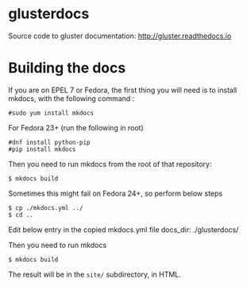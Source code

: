 # glusterdocs

Source code to gluster documentation: http://gluster.readthedocs.io

# Building the docs

If you are on EPEL 7 or Fedora, the first thing you will need is to install
mkdocs, with the following command :

    #sudo yum install mkdocs
    
For Fedora 23+ (run the following in root)

    #dnf install python-pip
    #pip install mkdocs

Then you need to run mkdocs from the root of that repository:

    $ mkdocs build

Sometimes this might fail on Fedora 24+, so perform below steps

    $ cp ./mkdocs.yml ../
    $ cd ..

Edit below entry in the copied mkdocs.yml file
    docs_dir: ./glusterdocs/

Then you need to run mkdocs

    $ mkdocs build

The result will be in the `site/` subdirectory, in HTML.
